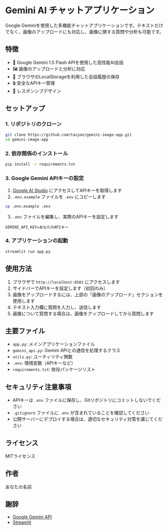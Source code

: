 # Gemini AI チャットアプリケーション

Google Geminiを使用した多機能チャットアプリケーションです。テキストだけでなく、画像のアップロードにも対応し、画像に関する質問や分析も可能です。

## 特徴

- 🤖 Google Gemini 1.5 Flash APIを使用した高性能AI会話
- 🖼️ 画像のアップロードと分析に対応
- 💾 ブラウザのLocalStorageを利用した会話履歴の保存
- 🔒 安全なAPIキー管理
- 📱 レスポンシブデザイン

## セットアップ

### 1. リポジトリのクローン

```bash
git clone https://github.com/tacyan/gemini-image-app.git
cd gemini-image-app
```

### 2. 依存関係のインストール

```bash
pip install -r requirements.txt
```

### 3. Google Gemini APIキーの設定

1. [Google AI Studio](https://makersuite.google.com/app/apikey) にアクセスしてAPIキーを取得します
2. `.env.example` ファイルを `.env` にコピーします

```bash
cp .env.example .env
```

3. `.env` ファイルを編集し、実際のAPIキーを設定します

```
GEMINI_API_KEY=あなたのAPIキー
```

### 4. アプリケーションの起動

```bash
streamlit run app.py
```

## 使用方法

1. ブラウザで `http://localhost:8501` にアクセスします
2. サイドバーでAPIキーを設定します（初回のみ）
3. 画像をアップロードするには、上部の「画像のアップロード」セクションを使用します
4. テキスト入力欄に質問を入力し、送信します
5. 画像について質問する場合は、画像をアップロードしてから質問します

## 主要ファイル

- `app.py`: メインアプリケーションファイル
- `gemini_api.py`: Gemini APIとの通信を処理するクラス
- `utils.py`: ユーティリティ関数
- `.env`: 環境変数（APIキーなど）
- `requirements.txt`: 依存パッケージリスト

## セキュリティ注意事項

- APIキーは `.env` ファイルに保存し、Gitリポジトリにコミットしないでください
- `.gitignore` ファイルに `.env` が含まれていることを確認してください
- 公開サーバーにデプロイする場合は、適切なセキュリティ対策を講じてください

## ライセンス

MITライセンス

## 作者

あなたの名前

## 謝辞

- [Google Gemini API](https://ai.google.dev/)
- [Streamlit](https://streamlit.io/)

